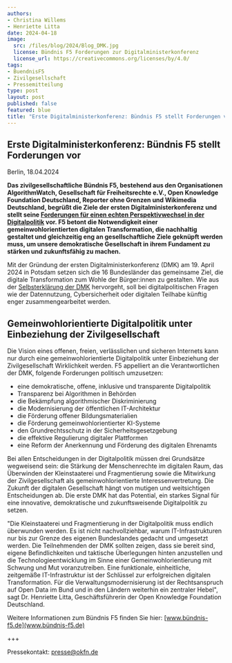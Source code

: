 ```yaml
---
authors:
- Christina Willems
- Henriette Litta
date: 2024-04-18
image: 
  src: /files/blog/2024/Blog_DMK.jpg
  license: Bündnis F5 Forderungen zur Digitalministerkonferenz
  license_url: https://creativecommons.org/licenses/by/4.0/
tags:
- BuendnisF5
- Zivilgesellschaft
- Pressemitteilung
type: post
layout: post
published: false
featured: blue
title: "Erste Digitalministerkonferenz: Bündnis F5 stellt Forderungen vor"
---
```


## Erste Digitalministerkonferenz: Bündnis F5 stellt Forderungen vor ##


Berlin, 18.04.2024

**Das zivilgesellschaftliche Bündnis F5, bestehend aus den Organisationen AlgorithmWatch, Gesellschaft für Freiheitsrechte e.V., Open Knowledge Foundation Deutschland, Reporter ohne Grenzen und Wikimedia Deutschland, begrüßt die Ziele der ersten Digitalministerkonferenz und stellt seine [Forderungen für einen echten Perspektivwechsel in der Digitalpolitik](https://buendnis-f5.de/publikationen/2024-04-18-forderungen-dmk) vor. F5 betont die Notwendigkeit einer gemeinwohlorientierten digitalen Transformation, die nachhaltig gestaltet und gleichzeitig eng an gesellschaftliche Ziele geknüpft werden muss, um unsere demokratische Gesellschaft in ihrem Fundament zu stärken und zukunftsfähig zu machen.** 

Mit der Gründung der ersten Digitalministerkonferenz (DMK) am 19. April 2024 in Potsdam setzen sich die 16 Bundesländer das gemeinsame Ziel, die digitale Transformation zum Wohle der Bürger:innen zu gestalten. Wie aus der [Selbsterklärung der DMK](https://www.berlin-brandenburg.de/wp-content/uploads/Beschluss-D16-TOP-3-b-Konzeptpapier-Digitalministerkonferenz.pdf) hervorgeht, soll bei digitalpolitischen Fragen wie der Datennutzung, Cybersicherheit oder digitalen Teilhabe künftig enger zusammengearbeitet werden.


## Gemeinwohlorientierte Digitalpolitik unter Einbeziehung der Zivilgesellschaft ## 

Die Vision eines offenen, freien, verlässlichen und sicheren Internets kann nur durch eine gemeinwohlorientierte Digitalpolitik unter Einbeziehung der Zivilgesellschaft Wirklichkeit werden. F5 appelliert an die Verantwortlichen der DMK, folgende Forderungen politisch umzusetzen:

- eine demokratische, offene, inklusive und transparente Digitalpolitik
- Transparenz bei Algorithmen in Behörden
- die Bekämpfung algorithmischer Diskriminierung
- die Modernisierung der öffentlichen IT-Architektur
- die Förderung offener Bildungsmaterialien
- die Förderung gemeinwohlorientierter KI-Systeme
- den Grundrechtsschutz in der Sicherheitsgesetzgebung
- die effektive Regulierung digitaler Plattformen
- eine Reform der Anerkennung und Förderung des digitalen Ehrenamts

Bei allen Entscheidungen in der Digitalpolitik müssen drei Grundsätze wegweisend sein: die Stärkung der Menschenrechte im digitalen Raum, das Überwinden der Kleinstaaterei und Fragmentierung sowie die Mitwirkung der Zivilgesellschaft als gemeinwohlorientierte Interessenvertretung. Die Zukunft der digitalen Gesellschaft hängt von mutigen und weitsichtigen Entscheidungen ab. Die erste DMK hat das Potential, ein starkes Signal für eine innovative, demokratische und zukunftsweisende Digitalpolitik zu setzen.

"Die Kleinstaaterei und Fragmentierung in der Digitalpolitik muss endlich überwunden werden. Es ist nicht nachvollziehbar, warum IT-Infrastrukturen nur bis zur Grenze des eigenen Bundeslandes gedacht und umgesetzt werden. Die Teilnehmenden der DMK sollten zeigen, dass sie bereit sind, eigene Befindlichkeiten und taktische Überlegungen hinten anzustellen und die Technologieentwicklung im Sinne einer Gemeinwohlorientierung mit Schwung und Mut voranzutreiben. Eine funktionale, einheitliche, zeitgemäße IT-Infrastruktur ist der Schlüssel zur erfolgreichen digitalen Transformation. Für die Verwaltungsmodernisierung ist der Rechtsanspruch auf Open Data im Bund und in den Ländern weiterhin ein zentraler Hebel", sagt Dr. Henriette Litta, Geschäftsführerin der Open Knowledge Foundation Deutschland. 


Weitere Informationen zum Bündnis F5 finden Sie hier: [www.bündnis-f5.de](www.bündnis-f5.de) 

+++

Pressekontakt: presse@okfn.de
